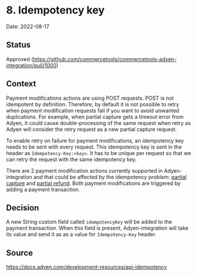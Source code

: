 # 8. Idempotency key

Date: 2022-08-17

## Status

Approved (https://github.com/commercetools/commercetools-adyen-integration/pull/1000)

## Context
Payment modifications actions are using POST requests. POST is not idempotent by definition. Therefore, by default it is not possible to retry when payment modification requests fail if you want to avoid unwanted duplications. For example, when partial capture gets a timeout error from Adyen, it could cause double-processing of the same request when retry as Adyen will consider the retry request as a new partial capture request.

To enable retry on failure for payment modifications, an idempotency key needs to be sent with every request. This idempotency key is sent in the header as `Idempotency-Key:<key>`. It has to be unique per request so that we can retry the request with the same idempotency key.

There are 2 payment modification actions currently supported in Adyen-integration and that could be affected by the idempotency problem: [partial capture](../../extension/docs/ManualCapture.md) and [partial refund](../../extension/docs/Refund.md). Both payment modifications are triggered by adding a payment transaction.   

## Decision
A new String custom field called `idempotencyKey` will be added to the payment transaction. When this field is present, Adyen-integration will take its value and send it as as a value for `Idempotency-Key` header. 

## Source
https://docs.adyen.com/development-resources/api-idempotency
